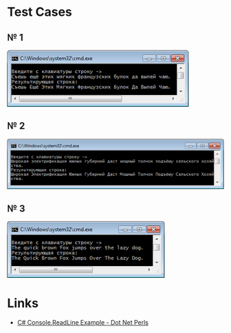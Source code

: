# Test Cases

## № 1

![Съешь ещё этих мягких французских булок да выпей чаю](screenshots/test1.png)

## № 2

![Широкая электрификация южных губерний даст мощный толчок подъёму сельского хозяйства](screenshots/test2.png)

## № 3

![The quick brown fox jumps over the lazy dog](screenshots/test3.png)

# Links

- [C# Console.ReadLine Example - Dot Net Perls](https://www.dotnetperls.com/console-readline)
